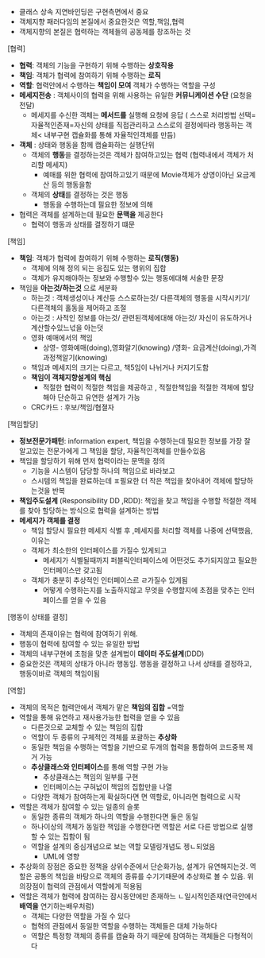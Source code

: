 - 클래스 상속 지연바인딩은 구현측면에서 중요
- 객체지향 패러다임의 본질에서 중요한것은 역할,책임,협력
- 객체지향의 본질은 협력하는 객체들의 공동체를 창조하는 것

[협력]

- **협력**: 객체의 기능을 구현하기 위해 수행하는 **상호작용**
- **책임**: 객체가 협력에 참여하기 위해 수행하는 **로직**
- **역할**: 협력안에서 수행하는 **책임이 모여** 객체가 수행하는 역할을 구성
- **메세지전송** : 객체사이의 협력을 위해 사용하는 유일한 **커뮤니케이션 수단** (요청을 전달)
    - 메세지를 수신한 객체는 **메서드를** 실행해 요청에 응답 ( 스스로 처리방법 선택=자율적인존재=자신의 상태를 직접관리하고 스스로의 결정에따라 행동하는 객체< 내부구현 캡슐화를 통해 자율적인객체를 만듬)
- **객체** : 상태와 행동을 함께 캡슐화하는 실행단위
    - 객체의 **행동**을 결정하는것은 객체가 참여하고있는 협력 (협력내에서 객체가 처리할 메세지)
        - 예매를 위한 협력에 참여하고있기 때문에 Movie객체가 상영이아닌 요금계산 등의 행동을함
    - 객체의 **상태**를 결정하는 것은 행동
        - 행동을 수행하는데 필요한 정보에 의해
- 협력은 객체를 설계하는데 필요한 **문맥을** 제공한다
    - 협력이 행동과 상태를 결정하기 떄문

[책임]

- **책임**: 객체가 협력에 참여하기 위해 수행하는 **로직(행동)**
    - 객체에 의해 정의 되는 응집도 있는 행위의 집합
    - 객체가 유지해야하는 정보와 수행할수 있는 행동에대해 서술한 문장
- 책임을 **아는것/하는것** 으로 세분화
    - 하는것 : 객체생성이나 계산등 스스로하는것/ 다른객체의 행동을 시작시키기/ 다른객체의 홀동을 제어하고 조절
    - 아는것 : 사적인 정보를 아는것/ 관련된객체에대해 아는것/ 자신이 유도하거나 계산할수있느넋을 아는덧
    - 영화 예매에서의 책임
        - 상영- 영화예매(doing),영화알기(knowing) /영화- 요금계산(doing),가격과정책알기(knowing)
    - 책임과 메세지의 크기는 다르고, 책5임이 나뉘거나 커지기도함
    - **책임이 객체지향설계의 핵심**
        - 적절한 협력이 적절한 책임을 제공하고 , 적절한책임을 적절한 객체에 할당해야 단순하고 유연한 설계가 가능
    - CRC카드 : 후보/책임/협졀자
    

[책임할당]

- **정보전문가패턴**: information expert, 책임을 수행하는데 필요한 정보를 가장 잘 알고있는 전문가에게 그 책임을 할당, 자율적인객체를 만들수있음
- 책임을 할당하기 위해 먼저 협력이라는 문맥을 정의
    - 기능을 시스템이 담당할 하나의 책임으로 바라보고
    - 스시템의 책임을 완료하는데 ㅍ필요한 더 작은 책임을 찾아내어 객체에 할당하는것을 반복
- **책임주도설계** (Responsibility DD ,RDD): 책임을 찾고 책임을 수행할 적절한 객체를 찾아 할당하는 방식으로 협력을 설계하는 방법
- **메세지가 객체를 결정**
    - 책임 할당시 필요한 메세지 식별 후 ,메세지를 처리할 객체를 나중에 선택했음, 이유는
    - 객체가 최소한의 인터페이스를 가질수 있게되고
        - 메세지가 식별될때까지 퍼블릭인터페이스에 어떤것도 추가되지않고 필요한 인터페이스만 갖고됨
    - 객체가 충분히 추상적인 인터페이스르 ㄹ가질수 있게됨
        - 어떻게 수행하는지를 노출하지않고 무엇을 수행할지에 초점을 맞추는 인터페이스를 얻을 수 있음

[행동이 상태를 결정]

- 객체의 존재이유는 협력에 참여하기 위해.
- 행동이 협력에 참여할 수 있는 유일한 방법
- 객체의 내부구현에 초첨을 맞춘 설계법이 **데이터 주도설계**(DDD)
- 중요한것은 객체의 상태가 아니라 행동임. 행동을 결정하고 나서 상태를 결정하고, 행동이바로 객체의 책임이됨

[역할]

- 객체의 목적은 협력안에서 객체가 맡은 **책임의 집합** =역할
- 역할을 통해 유연하고 재사용가능한 협력을 얻을 수 있음
    - 다른것으로 교체할 수 있는 책임의 집합
    - 역할이 두 종류의 구체적인 객체를 포괄하는 **추상화**
    - 동일한 책임을 수행하는 역할을 기반으로 두개의 협력을 통합하여 코드중복 제거 가능
    - **추상클래스와 인터페이스**를 통해 역할 구현 가능
        - 추상클래스는 책임의 일부를 구현
        - 인터페이스는 구혀넚이 책임의 집합만을 나열
    - 다양한 객체가 참여하는게 확실하다면 면 역할로, 아니라면 협력으로 시작
- 역할은 객체가 참여할 수 있는 일종의 슬롯
    - 동일한 종류의 객체가 하나의 역할을 수행한다면 둘은 동일
    - 하나이상의 객체가 동일한 책임을 수행한다면 역할은 서로 다른 방법으로 실행할 수 있는 집함이 됨        
    - 역할을 설계의 중심개념으로 보는 역할 모델링개념도 젱ㄴ되었음
        - UML에 영향
- 추상화의 장점은 중요한 정책을 상위수준에서 단순화가능, 설계가 유연해지는것. 역할은 공통의 책임을 바탕으로 객체의 종류를 수기기때문에 추상화로 볼 수 있음. 위의장점이 협력의 관점에서 역할에게 적용됨
- 역할은 객체가 협력에 참여하는 잠시동안에만 존재하느 ㄴ일시적인존재(연극안에서 **배역을** 연기하는배우처럼)
    - 객체는 다양한 역할을 가질 수 있다
    - 협혁의 관점에서 동일한 역할을 수행하는 객체들은 대체 가능하다
    - 역할은 특정항 객체의 종류를 캡슐화 하기 때문에 참여하는 객체들은 다형적이다
